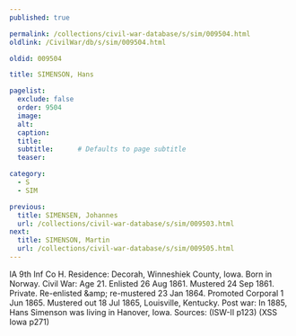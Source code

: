 ```yaml
---
published: true

permalink: /collections/civil-war-database/s/sim/009504.html
oldlink: /CivilWar/db/s/sim/009504.html

oldid: 009504

title: SIMENSON, Hans

pagelist:
  exclude: false
  order: 9504
  image: 
  alt:
  caption:
  title:
  subtitle:      # Defaults to page subtitle
  teaser:

category: 
  - S 
  - SIM

previous:
  title: SIMENSEN, Johannes
  url: /collections/civil-war-database/s/sim/009503.html  
next:
  title: SIMENSON, Martin
  url: /collections/civil-war-database/s/sim/009505.html   
---
```

IA 9th Inf Co H. Residence: Decorah, Winneshiek County, Iowa. Born in Norway. Civil War: Age 21. Enlisted 26 Aug 1861. Mustered 24 Sep 1861. Private. Re-enlisted &amp;amp; re-mustered 23 Jan 1864. Promoted Corporal 1 Jun 1865. Mustered out 18 Jul 1865, Louisville, Kentucky. Post war: In 1885, Hans Simenson was living in Hanover, Iowa. Sources: (ISW-II p123) (XSS Iowa p271)